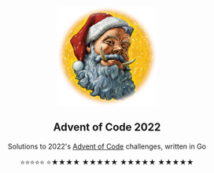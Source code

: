 <!-- PROJECT LOGO -->
<br />
<div align="center">
  <a href="https://github.com/rfrazier716/advent-of-code-2022">
    <img src="images/hogfather.png" alt="Logo" width="200" height="200">
  </a>

  <h2 align="center">Advent of Code 2022</h2>

  <p align="center">
    Solutions to 2022's <a href="https://adventofcode.com">Advent of Code</a> challenges, written in Go
  </p>
  <p align="center">
 ⭐⭐⭐⭐⭐ ⭐★★★★ ★★★★★ ★★★★★ ★★★★★
  </p>
</div> 

<!--⭐ -->